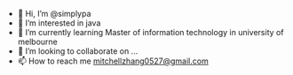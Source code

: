 - 👋 Hi, I’m @simplypa
- 👀 I’m interested in java
- 🌱 I’m currently learning Master of information technology in university of melbourne
- 💞️ I’m looking to collaborate on ...
- 📫 How to reach me mitchellzhang0527@gmail.com

<!---
simplypa/simplypa is a ✨ special ✨ repository because its `README.md` (this file) appears on your GitHub profile.
You can click the Preview link to take a look at your changes.
--->
